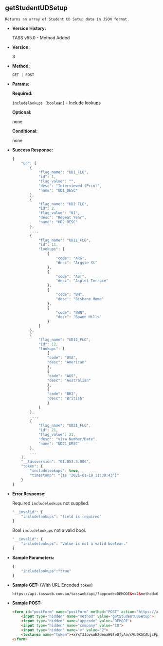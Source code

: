 **getStudentUDSetup**
----
	Returns an array of Student UD Setup data in JSON format.
	
* **Version History:**

	TASS v55.0 - Method Added

* **Version:**

	3

* **Method:**

	`GET | POST`
  
* **Params:**

   **Required:**
 
	`includelookups [boolean]` - Include lookups                    

   **Optional:**

	none

   **Conditional:**

	none

* **Success Response:**

    ```javascript
	{
		"ud": [
			{
				"flag_name": "UD1_FLG",
				"id": 1,
				"flag_value": "",
				"desc": "Interviewed (Prin)",
				"name": "UD1_DESC"
			},
			{
				"flag_name": "UD2_FLG",
				"id": 2,
				"flag_value": "01",
				"desc": "Repeat Year",
				"name": "UD2_DESC"
			},
			...,
			{
				"flag_name": "UD11_FLG",
				"id": 11,
				"lookups": [
					{
						"code": "ARG",
						"desc": "Argyle St"
					},
					{
						"code": "AST",
						"desc": "Asplet Terrace"
					},
					{
						"code": "BH",
						"desc": "Bisbane Home"
					},
					{
						"code": "BWN",
						"desc": "Bowen Hills"
					}
				]
			},
			{
				"flag_name": "UD12_FLG",
				"id": 12,
				"lookups": [
					{
					"code": "USA",
					"desc": "American"
					},
					{
					"code": "AUS",
					"desc": "Australian"
					},
					{
					"code": "BRI",
					"desc": "British"
					}
				]
			},
			...,
			{
				"flag_name": "UD21_FLG",
				"id": 21,
				"flag_value": 21,
				"desc": "Visa Number/Date",
				"name": "UD21_DESC"
			},
			...
		],
		"__tassversion": "01.053.3.000",
		"token": {
			"includelookups": true,
			"timestamp": "{ts '2021-01-19 11:30:43'}"
		}
	}
    ```
 
* **Error Response:**

    Required `includelookups` not supplied.
	```javascript
	"__invalid": {
		"includelookups": "field is required"
	}
	```
	
	Bool `includelookups` not a valid bool.
	```javascript
	"__invalid": {
		"includelookups": "Value is not a valid boolean."
	}
	```
    
* **Sample Parameters:**

	```javascript
	{
		"includelookups":"true"
	}
	```

* **Sample GET:** (With URL Encoded `token`)

	```HTML
	https://api.tassweb.com.au/tassweb/api/?appcode=DEMOOE&v=2&method=GetStudentUDSetup&token=%2BxYxT3JovxoE2deoaH6feDfyAn%2FcVL0KSCAUjcFpnXM%3D&company=10
	```
  
* **Sample POST:**

	```HTML
	<form id="postForm" name="postForm" method="POST" action="https://api.tassweb.com.au/tassweb/api/">
		<input type="hidden" name="method" value="getStudentUDSetup">
		<input type="hidden" name="appcode" value="DEMOOE">
		<input type="hidden" name="company" value="10">
		<input type="hidden" name="v" value="2">
		<textarea name="token">+xYxT3JovxoE2deoaH6feDfyAn/cVL0KSCAUjcFpnXM=</textarea>
	</form>
	```
